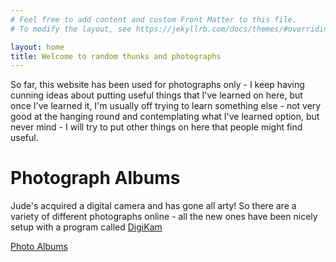 ```yaml
---
# Feel free to add content and custom Front Matter to this file.
# To modify the layout, see https://jekyllrb.com/docs/themes/#overriding-theme-defaults

layout: home
title: Welcome to random thunks and photographs
---
```


So far, this website has been used for
photographs only - I keep having cunning ideas about putting useful
things that I've learned on here, but once I've learned it, I'm
usually off trying to learn something else - not very good at the
hanging round and contemplating what I've learned option, but never
mind - I will try to put other things on here that people might find
useful.

# Photograph Albums

Jude's acquired a digital camera and has gone all arty! So there
are a variety of different photographs online - all the new ones have
been nicely setup with a program called [DigiKam](http://www.digikam.org/)

[Photo Albums](./photographs.html)
